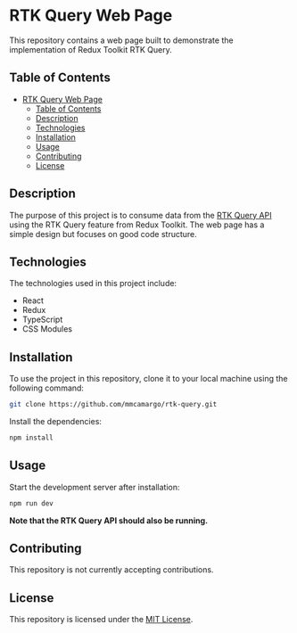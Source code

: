# RTK Query Web Page

This repository contains a web page built to demonstrate the implementation of Redux Toolkit RTK Query.

## Table of Contents

-   [RTK Query Web Page](#rtk-query-web-page)
    -   [Table of Contents](#table-of-contents)
    -   [Description](#description)
    -   [Technologies](#technologies)
    -   [Installation](#installation)
    -   [Usage](#usage)
    -   [Contributing](#contributing)
    -   [License](#license)

## Description

The purpose of this project is to consume data from the [RTK Query API](https://github.com/mmcamargo/rtk-query-api) using the RTK Query feature from Redux Toolkit. The web page has a simple design but focuses on good code structure.

## Technologies

The technologies used in this project include:

-   React
-   Redux
-   TypeScript
-   CSS Modules

## Installation

To use the project in this repository, clone it to your local machine using the following command:

```bash
git clone https://github.com/mmcamargo/rtk-query.git
```

Install the dependencies:

```bash
npm install
```

## Usage

Start the development server after installation:

```bash
npm run dev
```

**Note that the RTK Query API should also be running.**

## Contributing

This repository is not currently accepting contributions.

## License

This repository is licensed under the [MIT License](https://opensource.org/licenses/MIT).
